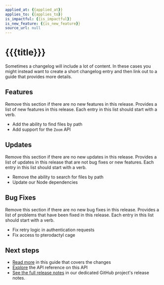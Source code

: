 ```yaml
---
applied_at: {{applied_at}}
applies_to: {{applies_to}}
is_impactful: {{is_impactful}}
is_new_feature: {{is_new_feature}}
source_url: null
---
```


# {{{title}}}

Sometimes a changelog will include a lot of content. In these cases you might
instead want to create a short changelog entry and then link out to a guide that
provides more details.

## Features

Remove this section if there are no new features in this release. Provides a list
of new features in this release. Each entry in this list should start with a verb.

* Add the ability to find files by path 
* Add support for the `Zoom` API

## Updates

Remove this section if there are no new updates in this release. Provides a list
of updates in this release that are not bug fixes or new features. Each entry in this 
list should start with a verb.

* Remove the ability to search for files by path 
* Update our Node dependencies

## Bug Fixes

Remove this section if there are no new bug fixes in this release. Provides a list
of problems that have been fixed in this release. Each entry in this list should start with a verb.

* Fix retry logic in authentication requests
* Fix access to pterodactyl cage

## Next steps

* [Read more](g://your/guide) in this guide that covers the changes
* [Explore](e://get_files_id) the API reference on this API
* [See the full release notes](https://github.com/) in our dedicated GitHub
  project's release notes.